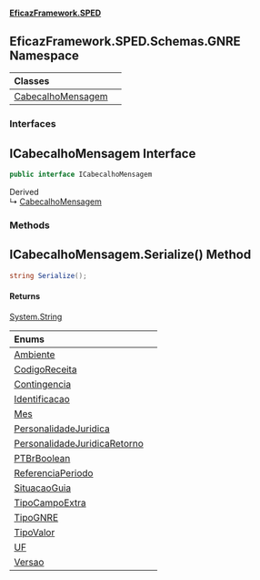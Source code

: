 #### [EficazFramework.SPED](EficazFrameworkSPED.md 'EficazFramework SPED')

## EficazFramework.SPED.Schemas.GNRE Namespace

| Classes | |
| :--- | :--- |
| [CabecalhoMensagem](EficazFramework.SPED.Schemas.GNRE/CabecalhoMensagem.md 'EficazFramework.SPED.Schemas.GNRE.CabecalhoMensagem') | |
### Interfaces

<a name='EficazFramework.SPED.Schemas.GNRE.ICabecalhoMensagem'></a>

## ICabecalhoMensagem Interface

```csharp
public interface ICabecalhoMensagem
```

Derived  
&#8627; [CabecalhoMensagem](EficazFramework.SPED.Schemas.GNRE/CabecalhoMensagem.md 'EficazFramework.SPED.Schemas.GNRE.CabecalhoMensagem')
### Methods

<a name='EficazFramework.SPED.Schemas.GNRE.ICabecalhoMensagem.Serialize()'></a>

## ICabecalhoMensagem.Serialize() Method

```csharp
string Serialize();
```

#### Returns
[System.String](https://docs.microsoft.com/en-us/dotnet/api/System.String 'System.String')

| Enums | |
| :--- | :--- |
| [Ambiente](EficazFramework.SPED.Schemas.GNRE/Ambiente.md 'EficazFramework.SPED.Schemas.GNRE.Ambiente') | |
| [CodigoReceita](EficazFramework.SPED.Schemas.GNRE/CodigoReceita.md 'EficazFramework.SPED.Schemas.GNRE.CodigoReceita') | |
| [Contingencia](EficazFramework.SPED.Schemas.GNRE/Contingencia.md 'EficazFramework.SPED.Schemas.GNRE.Contingencia') | |
| [Identificacao](EficazFramework.SPED.Schemas.GNRE/Identificacao.md 'EficazFramework.SPED.Schemas.GNRE.Identificacao') | |
| [Mes](EficazFramework.SPED.Schemas.GNRE/Mes.md 'EficazFramework.SPED.Schemas.GNRE.Mes') | |
| [PersonalidadeJuridica](EficazFramework.SPED.Schemas.GNRE/PersonalidadeJuridica.md 'EficazFramework.SPED.Schemas.GNRE.PersonalidadeJuridica') | |
| [PersonalidadeJuridicaRetorno](EficazFramework.SPED.Schemas.GNRE/PersonalidadeJuridicaRetorno.md 'EficazFramework.SPED.Schemas.GNRE.PersonalidadeJuridicaRetorno') | |
| [PTBrBoolean](EficazFramework.SPED.Schemas.GNRE/PTBrBoolean.md 'EficazFramework.SPED.Schemas.GNRE.PTBrBoolean') | |
| [ReferenciaPeriodo](EficazFramework.SPED.Schemas.GNRE/ReferenciaPeriodo.md 'EficazFramework.SPED.Schemas.GNRE.ReferenciaPeriodo') | |
| [SituacaoGuia](EficazFramework.SPED.Schemas.GNRE/SituacaoGuia.md 'EficazFramework.SPED.Schemas.GNRE.SituacaoGuia') | |
| [TipoCampoExtra](EficazFramework.SPED.Schemas.GNRE/TipoCampoExtra.md 'EficazFramework.SPED.Schemas.GNRE.TipoCampoExtra') | |
| [TipoGNRE](EficazFramework.SPED.Schemas.GNRE/TipoGNRE.md 'EficazFramework.SPED.Schemas.GNRE.TipoGNRE') | |
| [TipoValor](EficazFramework.SPED.Schemas.GNRE/TipoValor.md 'EficazFramework.SPED.Schemas.GNRE.TipoValor') | |
| [UF](EficazFramework.SPED.Schemas.GNRE/UF.md 'EficazFramework.SPED.Schemas.GNRE.UF') | |
| [Versao](EficazFramework.SPED.Schemas.GNRE/Versao.md 'EficazFramework.SPED.Schemas.GNRE.Versao') | |

